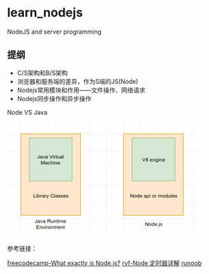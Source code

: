 # learn_nodejs
NodeJS and server programming

## 提纲

- C/S架构和B/S架构
- 浏览器和服务端的差异，作为S端的JS(Node)
- Nodejs常用模块和作用——文件操作、网络请求
- Nodejs同步操作和异步操作

Node VS Java

![node vs java](./static/images/nodevsjava.png)

参考链接：

[freecodecamp-What exactly is Node.js?](https://medium.freecodecamp.org/what-exactly-is-node-js-ae36e97449f5)
[ryf-Node 定时器详解](http://www.ruanyifeng.com/blog/2018/02/node-event-loop.html)
[runoob](http://www.runoob.com/nodejs/nodejs-buffer.html)